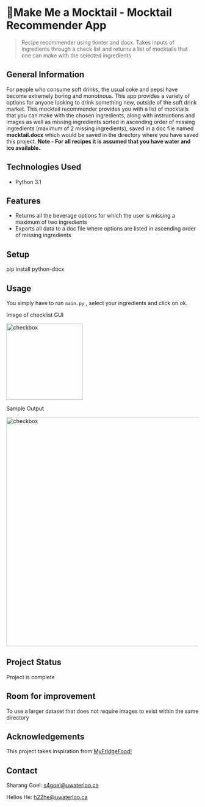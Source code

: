 # 🍹Make Me a Mocktail - Mocktail Recommender App

> Recipe recommender using tkinter and docx. Takes inputs of ingredients through a check list and returns a list of mocktails that one can make with the selected ingredients

## General Information
For people who consume soft drinks, the usual coke and pepsi have become extremely boring and monotnous. This app provides a variety of options for anyone looking to drink something new, outside of the soft drink market.
This mocktail recommender provides you with a list of mocktails that you can make with the chosen ingredients, along with instructions and images as well as missing ingredients sorted in ascending order of missing ingredients (maximum of 2 missing ingredients), saved in a doc file named **mocktail.docx** which would be saved in the directory where you have saved this project.
**Note - For all recipes it is assumed that you have water and ice available.**

## Technologies Used
- Python 3.1


## Features
- Returns all the beverage options for which the user is missing a maximum of two ingredients
- Exports all data to a doc file where options are listed in ascending order of missing ingredients

## Setup
pip install python-docx

## Usage
You simply have to run `main.py` , select your ingredients and click on ok. 

Image of checklist GUI




<img src="https://i.imgur.com/3jTkX3X.png" alt="checkbox" width="200"/>








Sample Output





<img src="https://i.imgur.com/C4r2ClL.png" alt="checkbox" width="600"/>

## Project Status
Project is complete

## Room for improvement
To use a larger dataset that does not require images to exist within the same directory

## Acknowledgements
This project takes inspiration from <a href="https://myfridgefood.com/">MyFridgeFood!</a>

## Contact
Sharang Goel: s4goel@uwaterloo.ca

Helios He: h22he@uwaterloo.ca

